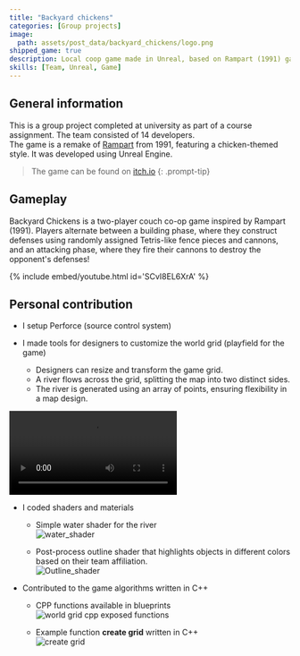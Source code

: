```yaml
---
title: "Backyard chickens"
categories: [Group projects]
image:
  path: assets/post_data/backyard_chickens/logo.png
shipped_game: true
description: Local coop game made in Unreal, based on Rampart (1991) gameplay
skills: [Team, Unreal, Game]
---
```


## General information

This is a group project completed at university as part of a course assignment. The team consisted of 14 developers.\
The game is a remake of [Rampart](https://en.wikipedia.org/wiki/Rampart_(video_game)) from 1991, featuring a chicken-themed style. It was developed using Unreal Engine.

> The game can be found on [itch.io](https://smooth-dedede.itch.io/backyardchickens)
{: .prompt-tip}

## Gameplay

Backyard Chickens is a two-player couch co-op game inspired by Rampart (1991). Players alternate between a building phase, where they construct defenses using randomly assigned Tetris-like fence pieces and cannons, and an attacking phase, where they fire their cannons to destroy the opponent's defenses!

{% include embed/youtube.html id='SCvI8EL6XrA' %}

## Personal contribution

- I setup Perforce (source control system)

- I made tools for designers to customize the world grid (playfield for the game)
  - Designers can resize and transform the game grid.
  - A river flows across the grid, splitting the map into two distinct sides.
  - The river is generated using an array of points, ensuring flexibility in a map design.

<video class="w-100" controls>
  <source src="https://github.com/user-attachments/assets/874d2ab5-b3e9-4ce3-b2b2-40e625fbe66e" type="video/mp4">
</video>

- I coded shaders and materials
  - Simple water shader for the river\
  ![water_shader](https://github.com/user-attachments/assets/7cd45dda-c589-4c5a-abef-d8a893115b46)

  - Post-process outline shader that highlights objects in different colors based on their team affiliation.\
  ![Outline_shader](https://github.com/user-attachments/assets/1947de0d-e123-4345-895d-552a3f44225d)

- Contributed to the game algorithms written in C++
  - CPP functions available in blueprints\
  ![world grid cpp exposed functions](https://github.com/user-attachments/assets/0b4ff239-0b27-4905-b02e-2131425c57ac)

  - Example function **create grid** written in C++\
  ![create grid](https://github.com/user-attachments/assets/a8c64bf8-b9e4-4703-ae51-d9d26364b734)